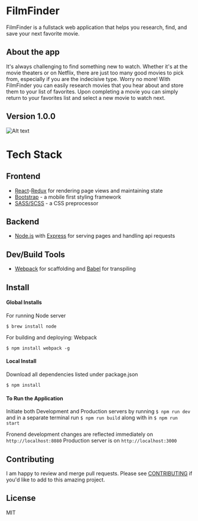 # FilmFinder
FilmFinder is a fullstack web application that helps you research, find, and save your next favorite movie.

## About the app
It's always challenging to find something new to watch. Whether it's at the movie theaters or on Netflix, there are just too many good movies to pick from, especially if you are the indecisive type. Worry no more! With FilmFinder you can easily research movies that you hear about and store them to your list of favorites. Upon completing a movie you can simply return to your favorites list and select a new movie to watch next.

## Version 1.0.0
![Alt text](images/FavoritesList.png "FilmFinder")

# Tech Stack

## Frontend
* [React](https://facebook.github.io/react/)-[Redux](https://github.com/reactjs/redux) for rendering page views and maintaining state
* [Bootstrap](http://getbootstrap.com/) - a mobile first styling framework
* [SASS/SCSS](http://sass-lang.com/) - a CSS preprocessor

## Backend
* [Node.js](https://nodejs.org/en/) with [Express](http://expressjs.com/) for serving pages and handling api requests

## Dev/Build Tools
* [Webpack](https://webpack.github.io/) for scaffolding and [Babel](https://babeljs.io/) for transpiling

## Install
#### Global Installs

For running Node server

```
$ brew install node
```

For building and deploying: Webpack

```
$ npm install webpack -g
```
#### Local Install

Download all dependencies listed under package.json

```
$ npm install
```

#### To Run the Application
Initiate both Development and Production servers by running ```$ npm run dev``` and in a separate terminal run ```$ npm run build``` along with in ```$ npm run start```

Fronend development changes are reflected immediately on ```http://localhost:8080```
Production server is on ```http://localhost:3000```

## Contributing

I am happy to review and merge pull requests. Please see [CONTRIBUTING](CONTRIBUTING.md) if you'd like to add to this amazing project.

## License

MIT

